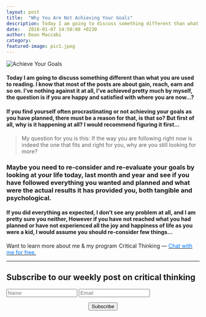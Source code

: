 ```yaml
---
layout: post
title:  "Why You Are Not Achieving Your Goals"
description: Today I am going to discuss something different than what you are used to reading. I know that most of the posts are about gain, reach, earn and so on. I’ve nothing against it at all, I’ve achieved pretty much by myself, the question is if you are happy and satisfied with where you are now…?
date:   2018-01-07 14:50:00 +0230
author: Dean Maccabi
category:
featured-image: pic1.jpeg
---
```


![Achieve Your Goals]({{site.baseurl}}/images/pic1.jpeg)

#### Today I am going to discuss something different than what you are used to reading. I know that most of the posts are about gain, reach, earn and so on. I’ve nothing against it at all, I’ve achieved pretty much by myself, the question is if you are happy and satisfied with where you are now…?

#### If you find yourself often procrastinating or not achieving your goals as you have planned, there must be a reason for that, is that so? But first of all, why is it happening at all? I would recommend figuring it first…

> My question for you is this: If the way you are following right now is indeed the one that fits and right for you, why are you still looking for more?

### Maybe you need to re-consider and re-evaluate your goals by looking at your life today, last month and year and see if you have followed everything you wanted and planned and what were the actual results it has provided you, both tangible and psychological.

#### If you did everything as expected, I don’t see any problem at all, and I am pretty sure you neither, However if you have not reached what you had planned or have not experienced all the joy and happiness of life as you were a kid, I would assume you should re-consider few things…

Want to learn more about me & my program  Critical Thinking — <a class="drift-open-chat" href="javascript:void(0)"><font color="#0176FF">Chat with me for free.</font></a>
<hr>
<div class="subscribe">
    <h2>Subscribe to our weekly post on critical thinking</h2>
    <div class="form-group mc-field-group" style="text-align:cetner;">
      <form method="POST" id="mc-embedded-subscribe-form" name="mc-embedded-subscribe-form" class="validate" target="_blank" novalidate action="https://goals.us17.list-manage.com/subscribe/post?u=2588b0693006fb1138375a749&amp;id=714da62614">
      <input class="form-control" value="" name="FNAME" placeholder="Name" id="mce-FNAME" type="text">
      <input class="form-control" value="" name="EMAIL" placeholder="Email" id="mce-EMAIL" type="email">
    </div>
      <div id="mce-responses" class="clear">
            <div class="response2" id="mce-error-response" style="display:none"></div>
            <div class="response2" id="mce-success-response" style="display:none"></div>
      </div>    <!-- do not remove this or risk form bot signups-->
    <div class="form-group buttonmarg">
      <input value="Subscribe" name="subscribe" id="mc-embedded-subscribe" class="btn btn-primary" style="margin:10px auto; display:block;" type="submit">
    </div>
  </form>
  <div class="scripts">
  <script type='text/javascript' src='//s3.amazonaws.com/downloads.mailchimp.com/js/mc-validate.js'></script><script type='text/javascript'>(function($) {window.fnames = new Array(); window.ftypes = new Array();fnames[0]='EMAIL';ftypes[0]='email';fnames[1]='FNAME';ftypes[1]='text';fnames[2]='LNAME';ftypes[2]='text';fnames[3]='BIRTHDAY';ftypes[3]='birthday';}(jQuery));var $mcj = jQuery.noConflict(true);</script>					      	
  </div>
</div>
<!--subscribe-->


